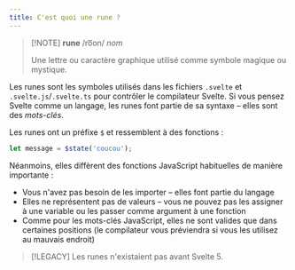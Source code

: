 ```yaml
---
title: C'est quoi une rune ?
---
```


> [!NOTE] **rune** /ro͞on/ _nom_
>
> Une lettre ou caractère graphique utilisé comme symbole magique ou mystique.

Les runes sont les symboles utilisés dans les fichiers `.svelte` et `.svelte.js`/`.svelte.ts` pour
contrôler le compilateur Svelte. Si vous pensez Svelte comme un langage, les runes font partie de sa
syntaxe – elles sont des _mots-clés_.

Les runes ont un préfixe `$` et ressemblent à des fonctions :

```js
let message = $state('coucou');
```

Néanmoins, elles diffèrent des fonctions JavaScript habituelles de manière importante :

- Vous n'avez pas besoin de les importer – elles font partie du langage
- Elles ne représentent pas de valeurs – vous ne pouvez pas les assigner à une variable ou les
passer comme argument à une fonction
- Comme pour les mots-clés JavaScript, elles ne sont valides que dans certaines positions (le
compilateur vous préviendra si vous les utilisez au mauvais endroit)

> [!LEGACY]
> Les runes n'existaient pas avant Svelte 5.
